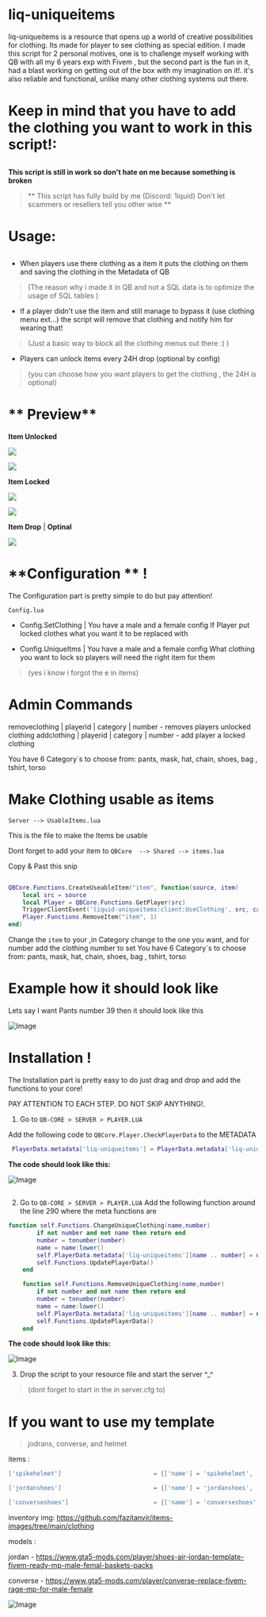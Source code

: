 # liq-uniqueitems

liq-uniqueitems is a resource that opens up a world of creative possibilities for clothing. Its made for player to see clothing as special edition. I made this script for 2 personal motives, one is to challenge myself working with QB with all my 6 years exp with Fivem , but the second part is the fun in it, had a blast working on getting out of the box with my imagination on it!.  it's also reliable and functional, unlike many other clothing systems out there.
##
# Keep in mind that you have to add the clothing you want to work in this script!:
##

**This script is still in work so don't hate on me because something is broken** 

>** This script has fully build by me (Discord: 1iquid) Don't let scammers or resellers tell you other wise  **


# Usage:
##

- When players use there clothing as a item it puts the clothing on them and saving the clothing in the Metadata of QB 

> (The reason why i made it in QB and not a SQL data is to optimize the usage of SQL tables  ) 


- If a player didn't use the item and still manage to bypass it (use clothing menu ext...) the script will remove that clothing and notify him for wearing that!
> (Just a basic way to block all the clothing menus out there :) )


- Players can unlock items every 24H drop (optional by config)
> (you can choose how you want players to get the clothing , the 24H is optional)


# ** Preview**

**Item Unlocked**

![](https://github.com/Liquid21K/liq-uniqueitems/blob/main/preview/helmeton.gif)

![](https://github.com/Liquid21K/liq-uniqueitems/blob/main/preview/shoeon.gif)




**Item Locked** 

![](https://github.com/Liquid21K/liq-uniqueitems/blob/main/preview/helmetoff.gif)

![](https://github.com/Liquid21K/liq-uniqueitems/blob/main/preview/shoesoff.gif)

**Item Drop** | ****Optinal****

![](https://github.com/Liquid21K/liq-uniqueitems/blob/main/preview/drop.gif)

# **Configuration ** !   
  The Configuration part is pretty simple to do but pay attention!

```Config.lua```

- Config.SetClothing  | You have a male and a female config
If Player put locked clothes what you want it to be replaced with

- Config.UniqueItms | You have a male and a female config
What clothing you want to lock so players will need the right item for them
> (yes i know i forgot the e in items)

# Admin Commands
removeclothing | playerid | category | number - removes players unlocked clothing
addclothing | playerid | category | number - add player a locked clothing

You have 6 Category`s to choose from: pants, mask, hat, chain, shoes, bag , tshirt, torso


# Make Clothing usable as items

```Server --> UsableItems.lua ```

This is the file to make the Items be usable

Dont forget to add your item to ```QBCore  --> Shared --> items.lua```

Copy & Past this snip

```lua

QBCore.Functions.CreateUseableItem("item", function(source, item)
    local src = source
    local Player = QBCore.Functions.GetPlayer(src)
    TriggerClientEvent('liquid-uniqueitems:client:UseClothing', src, category, number)
    Player.Functions.RemoveItem("item", 1) 
end)
```

Change the ```item``` to your  ,in Category change to the one you want, and for number add the clothing number to set
You have 6 Category`s to choose from: pants, mask, hat, chain, shoes, bag , tshirt, torso

# Example how it should look like

Lets say I want Pants number 39 then it should look like this

![Image](https://user-images.githubusercontent.com/107668517/256893651-dd2dd27b-24ca-439e-8e58-a6431e1e632d.png)



# **Installation** !
  The Installation part is pretty easy to do just drag and drop and add the functions to your core!

PAY ATTENTION TO EACH STEP. DO NOT SKIP ANYTHING!.

1. Go to ```QB-CORE > SERVER > PLAYER.LUA```

Add the following code to ``` QBCore.Player.CheckPlayerData ```  to the METADATA
```lua
 PlayerData.metadata['liq-uniqueitems'] = PlayerData.metadata['liq-uniqueitems'] or {}
```

**The code should look like this:**



![Image](https://user-images.githubusercontent.com/107668517/256931342-3d6dc3d9-69d5-486b-adc7-f519ebdee68e.png)



##


2. Go to ```QB-CORE > SERVER > PLAYER.LUA```  Add the following function around the line 290 where the meta functions are
```lua
function self.Functions.ChangeUniqueClothing(name,number)
        if not number and not name then return end
        number = tonumber(number)
        name = name:lower()
        self.PlayerData.metadata['liq-uniqueitems'][name .. number] = number
        self.Functions.UpdatePlayerData()
    end

    function self.Functions.RemoveUniqueClothing(name,number)
        if not number and not name then return end
        number = tonumber(number)
        name = name:lower()
        self.PlayerData.metadata['liq-uniqueitems'][name .. number] = nil
        self.Functions.UpdatePlayerData()
    end
```

**The code should look like this:**


![Image](https://cdn.discordapp.com/attachments/695326730847649792/1134616178569003050/image.png)


3. Drop the script to your resource file and start the server ^_^
> (dont forget to start in the in server.cfg to)



# If you want to use my template 
> jodrans, converse, and helmet

items :
```lua
['spikehelmet'] 						 = {['name'] = 'spikehelmet', 						['label'] = 'Spike Helmet', 					['weight'] = 0, 		['type'] = 'item', 		['image'] = 'helmet_89.png', 			['unique'] = true, 		['useable'] = true, 	['shouldClose'] = true,	   ['combinable'] = nil,   ['description'] = 'Spike helmet 89'},

['jordanshoes'] 						 = {['name'] = 'jordanshoes', 						['label'] = 'Jordan Shoes', 					['weight'] = 0, 		['type'] = 'item', 		['image'] = 'jordan6s2.png', 			['unique'] = true, 		['useable'] = true, 	['shouldClose'] = true,	   ['combinable'] = nil,   ['description'] = 'Jordan Shoes'},

['converseshoes'] 						 = {['name'] = 'converseshoes', 						['label'] = 'Converse Shoes', 					['weight'] = 0, 		['type'] = 'item', 		['image'] = 'shoes.png', 			['unique'] = true, 		['useable'] = true, 	['shouldClose'] = true,	   ['combinable'] = nil,   ['description'] = 'Converse Shoes'},


```

inventory img: https://github.com/fazitanvir/items-images/tree/main/clothing

models :

jordan - https://www.gta5-mods.com/player/shoes-air-jordan-template-fivem-ready-mp-male-femal-baskets-packs

converse - https://www.gta5-mods.com/player/converse-replace-fivem-rage-mp-for-male-female




![Image](https://user-images.githubusercontent.com/107668517/256880739-3ab5aece-ab64-4bc2-b301-bbb81e1043d9.gif)
